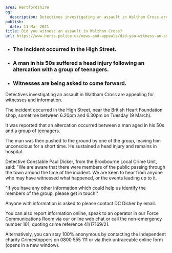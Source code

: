```yaml
area: Hertfordshire
og:
  description: Detectives investigating an assault in Waltham Cross are appealing for witnesses and information.
publish:
  date: 11 Mar 2021
title: Did you witness an assault in Waltham Cross?
url: https://www.herts.police.uk/news-and-appeals/did-you-witness-an-assault-in-waltham-cross-1301k
```

* ### The incident occurred in the High Street.

 * ### A man in his 50s suffered a head injury following an altercation with a group of teenagers.

 * ### Witnesses are being asked to come forward.

Detectives investigating an assault in Waltham Cross are appealing for witnesses and information.

The incident occurred in the High Street, near the British Heart Foundation shop, sometime between 6.20pm and 6.30pm on Tuesday (9 March).

It was reported that an altercation occurred between a man aged in his 50s and a group of teenagers.

The man was then pushed to the ground by one of the group, leaving him unconscious for a short time. He sustained a head injury and remains in hospital.

Detective Constable Paul Dicker, from the Broxbourne Local Crime Unit, said: "We are aware that there were members of the public passing through the town around the time of the incident. We are keen to hear from anyone who may have witnessed what happened, or the events leading up to it.

"If you have any other information which could help us identify the members of the group, please get in touch."

Anyone with information is asked to please contact DC Dicker by email.

You can also report information online, speak to an operator in our Force Communications Room via our online web chat or call the non-emergency number 101, quoting crime reference 41/17169/21.

Alternatively, you can stay 100% anonymous by contacting the independent charity Crimestoppers on 0800 555 111 or via their untraceable online form (opens in a new window).
